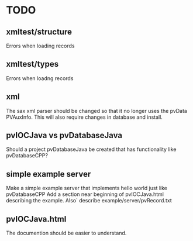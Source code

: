 TODO
===========


xmltest/structure
--------------

Errors when loading records

xmltest/types
-----------

Errors when loadng records


xml
------------

The sax xml parser should be changed so that it no longer uses the pvData PVAuxInfo.
This will also require changes in database and install.


pvIOCJava vs pvDatabaseJava
-------------

Should a project pvDatabaseJava be created that has functionality like pvDatabaseCPP?

simple example server
---------------
Make a simple example server that implements hello world just like pvDatabaseCPP
Add a section near beginning of pvIOCJava.html describing the example.
Also` describe example/server/pvRecord.txt


pvIOCJava.html
---------------

The documention should be easier to understand.
